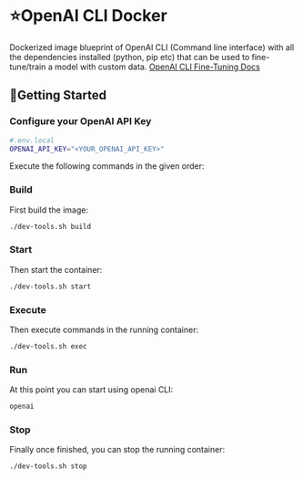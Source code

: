 # ⭐OpenAI CLI Docker

Dockerized image blueprint of OpenAI CLI (Command line interface) with all the dependencies installed (python, pip etc) that can be used to fine-tune/train a model with custom data. <a href="https://platform.openai.com/docs/guides/fine-tuning">OpenAI CLI Fine-Tuning Docs</a>

## 💫Getting Started

### Configure your OpenAI API Key
``` bash
#.env.local
OPENAI_API_KEY="<YOUR_OPENAI_API_KEY>"
```


Execute the following commands in the given order:

### Build
First build the image:
``` bash
./dev-tools.sh build
```

### Start
Then start the container:
``` bash
./dev-tools.sh start
```

### Execute
Then execute commands in the running container:
``` bash
./dev-tools.sh exec
```

### Run
At this point you can start using openai CLI:
``` bash
openai
```

### Stop
Finally once finished, you can stop the running container:
``` bash
./dev-tools.sh stop
```
